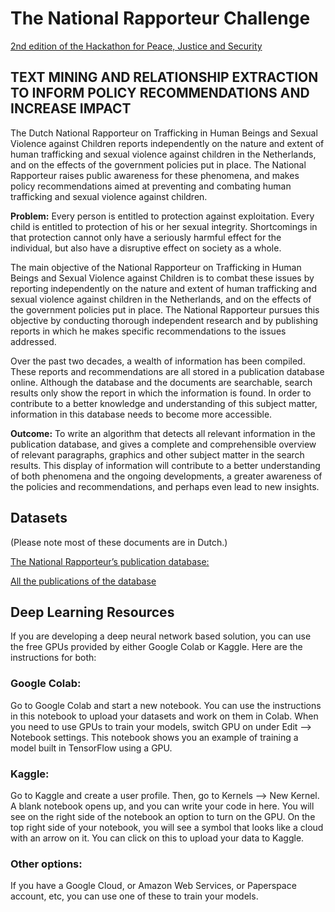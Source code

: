 # The National Rapporteur Challenge
[2nd edition of the Hackathon for Peace, Justice and Security](https://www.hackathonforgood.org)


## TEXT MINING AND RELATIONSHIP EXTRACTION TO INFORM POLICY RECOMMENDATIONS AND INCREASE IMPACT
The Dutch National Rapporteur on Trafficking in Human Beings and Sexual Violence against Children reports independently on the nature and extent of human trafficking and sexual violence against children in the Netherlands, and on the effects of the government policies put in place. The National Rapporteur raises public awareness for these phenomena, and makes policy recommendations aimed at preventing and combating human trafficking and sexual violence against children. 

**Problem:** Every person is entitled to protection against exploitation. Every child is entitled to protection of his or her sexual integrity. Shortcomings in that protection cannot only have a seriously harmful effect for the individual, but also have a disruptive effect on society as a whole.

The main objective of the National Rapporteur on Trafficking in Human Beings and Sexual Violence against Children is to combat these issues by reporting independently on the nature and extent of human trafficking and sexual violence against children in the Netherlands, and on the effects of the government policies put in place. The National Rapporteur pursues this objective by conducting thorough independent research and by publishing reports in which he makes specific recommendations to the issues addressed. 

Over the past two decades, a wealth of information has been compiled. These reports and recommendations are all stored in a publication database online. Although the database and the documents are searchable, search results only show the report in which the information is found. In order to contribute to a better knowledge and understanding of this subject matter, information in this database needs to become more accessible.    

**Outcome:** To write an algorithm that detects all relevant information in the publication database, and gives a complete and comprehensible overview of relevant paragraphs, graphics and other subject matter in the search results. This display of information will contribute to a better understanding of both phenomena and the ongoing developments, a greater awareness of the policies and recommendations, and perhaps even lead to new insights.  

## Datasets 
(Please note most of these documents are in Dutch.)

[The National Rapporteur’s  publication database:](https://www.nationaalrapporteur.nl/)

[All the publications of the database](https://ahmed7.stackstorage.com/s/zF0Fcl99VGV9uuK)


## Deep Learning Resources
If you are developing a deep neural network based solution, you can use the free GPUs provided by either Google Colab or Kaggle. Here are the instructions for both:

### Google Colab:
Go to Google Colab and start a new notebook. You can use the instructions in this notebook to upload your datasets and work on them in Colab. When you need to use GPUs to train your models, switch GPU on under Edit --> Notebook settings. This notebook shows you an example of training a model built in TensorFlow using a GPU.

### Kaggle:
Go to Kaggle and create a user profile. Then, go to Kernels --> New Kernel. A blank notebook opens up, and you can write your code in here. You will see on the right side of the notebook an option to turn on the GPU. On the top right side of your notebook, you will see a symbol that looks like a cloud with an arrow on it. You can click on this to upload your data to Kaggle.

### Other options:
If you have a Google Cloud, or Amazon Web Services, or Paperspace account, etc, you can use one of these to train your models.
